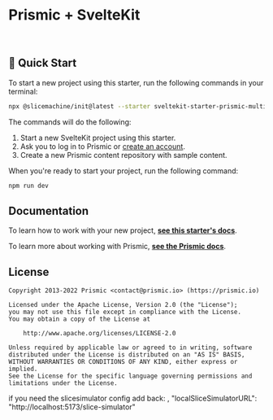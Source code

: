 # Prismic + SvelteKit

&nbsp;

## 🚀 Quick Start

To start a new project using this starter, run the following commands in your terminal:

```sh
npx @slicemachine/init@latest --starter sveltekit-starter-prismic-multi-page
```

The commands will do the following:

1. Start a new SvelteKit project using this starter.
2. Ask you to log in to Prismic or [create an account][prismic-sign-up].
3. Create a new Prismic content repository with sample content.

When you're ready to start your project, run the following command:

```sh
npm run dev
```

## Documentation

To learn how to work with your new project, [**see this starter's docs**][starter-docs].

To learn more about working with Prismic, [**see the Prismic docs**][prismic-docs].

## License

```
Copyright 2013-2022 Prismic <contact@prismic.io> (https://prismic.io)

Licensed under the Apache License, Version 2.0 (the "License");
you may not use this file except in compliance with the License.
You may obtain a copy of the License at

    http://www.apache.org/licenses/LICENSE-2.0

Unless required by applicable law or agreed to in writing, software
distributed under the License is distributed on an "AS IS" BASIS,
WITHOUT WARRANTIES OR CONDITIONS OF ANY KIND, either express or implied.
See the License for the specific language governing permissions and
limitations under the License.
```

[prismic]: https://prismic.io/
[prismic-docs]: https://prismic.io/docs/technologies/sveltekit
[prismic-sign-up]: https://prismic.io/dashboard/signup
[sveltekit]: https://kit.svelte.dev/
[starter-docs]: ./docs/README.md
[live-demo]: https://sveltekit-starter-prismic-multi-page.vercel.app/

if you need the slicesimulator config add back:
,
"localSliceSimulatorURL": "http://localhost:5173/slice-simulator"
